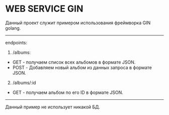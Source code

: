 # WEB SERVICE GIN

Данный проект служит примером использования фреймворка GIN golang.

---

endpoints:
1. /albums:
* GET - получаем список всех альбомов в формате JSON.
* POST - Добавляем новый альбом из данных запроса в формате JSON.

2. /albums/:id
* GET - получаем альбом по его ID в формате JSON.

---

Данный пример не использует никакой БД.
